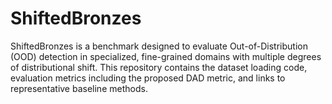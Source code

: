 # ShiftedBronzes
ShiftedBronzes is a benchmark designed to evaluate Out-of-Distribution (OOD) detection in specialized, fine-grained domains with multiple degrees of distributional shift. This repository contains the dataset loading code, evaluation metrics including the proposed DAD metric, and links to representative baseline methods.

